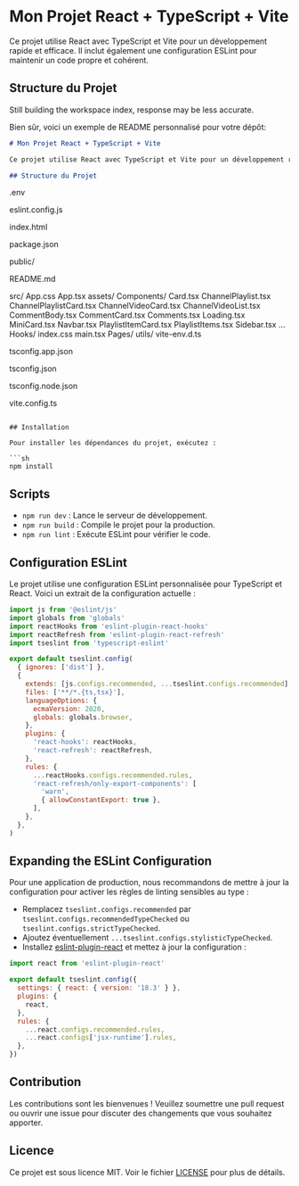 # Mon Projet React + TypeScript + Vite

Ce projet utilise React avec TypeScript et Vite pour un développement rapide et efficace. Il inclut également une configuration ESLint pour maintenir un code propre et cohérent.

## Structure du Projet
Still building the workspace index, response may be less accurate.

Bien sûr, voici un exemple de README personnalisé pour votre dépôt:

```markdown
# Mon Projet React + TypeScript + Vite

Ce projet utilise React avec TypeScript et Vite pour un développement rapide et efficace. Il inclut également une configuration ESLint pour maintenir un code propre et cohérent.

## Structure du Projet

```
.env


eslint.config.js




index.html




package.json


public/


README.md


src/
	App.css
	App.tsx
	assets/
	Components/
		Card.tsx
		ChannelPlaylist.tsx
		ChannelPlaylistCard.tsx
		ChannelVideoCard.tsx
		ChannelVideoList.tsx
		CommentBody.tsx
		CommentCard.tsx
		Comments.tsx
		Loading.tsx
		MiniCard.tsx
		Navbar.tsx
		PlaylistItemCard.tsx
		PlaylistItems.tsx
		Sidebar.tsx
		...
	Hooks/
	index.css
	main.tsx
	Pages/
	utils/
	vite-env.d.ts


tsconfig.app.json




tsconfig.json




tsconfig.node.json




vite.config.ts


```

## Installation

Pour installer les dépendances du projet, exécutez :

```sh
npm install
```

## Scripts

- `npm run dev` : Lance le serveur de développement.
- `npm run build` : Compile le projet pour la production.
- `npm run lint` : Exécute ESLint pour vérifier le code.

## Configuration ESLint

Le projet utilise une configuration ESLint personnalisée pour TypeScript et React. Voici un extrait de la configuration actuelle :

```js
import js from '@eslint/js'
import globals from 'globals'
import reactHooks from 'eslint-plugin-react-hooks'
import reactRefresh from 'eslint-plugin-react-refresh'
import tseslint from 'typescript-eslint'

export default tseslint.config(
  { ignores: ['dist'] },
  {
    extends: [js.configs.recommended, ...tseslint.configs.recommended],
    files: ['**/*.{ts,tsx}'],
    languageOptions: {
      ecmaVersion: 2020,
      globals: globals.browser,
    },
    plugins: {
      'react-hooks': reactHooks,
      'react-refresh': reactRefresh,
    },
    rules: {
      ...reactHooks.configs.recommended.rules,
      'react-refresh/only-export-components': [
        'warn',
        { allowConstantExport: true },
      ],
    },
  },
)
```

## Expanding the ESLint Configuration

Pour une application de production, nous recommandons de mettre à jour la configuration pour activer les règles de linting sensibles au type :

- Remplacez `tseslint.configs.recommended` par `tseslint.configs.recommendedTypeChecked` ou `tseslint.configs.strictTypeChecked`.
- Ajoutez éventuellement `...tseslint.configs.stylisticTypeChecked`.
- Installez [eslint-plugin-react](https://github.com/jsx-eslint/eslint-plugin-react) et mettez à jour la configuration :

```js
import react from 'eslint-plugin-react'

export default tseslint.config({
  settings: { react: { version: '18.3' } },
  plugins: {
    react,
  },
  rules: {
    ...react.configs.recommended.rules,
    ...react.configs['jsx-runtime'].rules,
  },
})
```

## Contribution

Les contributions sont les bienvenues ! Veuillez soumettre une pull request ou ouvrir une issue pour discuter des changements que vous souhaitez apporter.

## Licence

Ce projet est sous licence MIT. Voir le fichier [LICENSE](LICENSE) pour plus de détails.
```